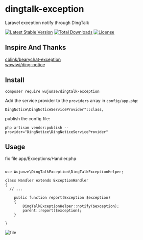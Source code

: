# dingtalk-exception
Laravel exception notify through DingTalk

[![Latest Stable Version](https://poser.pugx.org/wujunze/dingtalk-exception/v/stable)](https://packagist.org/packages/wujunze/dingtalk-exception) [![Total Downloads](https://poser.pugx.org/wujunze/dingtalk-exception/downloads)](https://packagist.org/packages/wujunze/dingtalk-exception) [![License](https://poser.pugx.org/wujunze/dingtalk-exception/license)](https://packagist.org/packages/wujunze/dingtalk-exception)

## Inspire And Thanks
 
[cblink/bearychat-exception](https://github.com/cblink/bearychat-exception)   
[wowiwj/ding-notice ](https://github.com/wowiwj/ding-notice)


## Install

`composer require wujunze/dingtalk-exception`

Add the service provider to the `providers` array in `config/app.php`:

`DingNotice\DingNoticeServiceProvider"::class,`

publish the config file:

`php artisan vendor:publish --provider="DingNotice\DingNoticeServiceProvider"`

## Usage

fix file
 app/Exceptions/Handler.php

```

use Wujunze\DingTalkException\DingTalkExceptionHelper;

class Handler extends ExceptionHandler
{
  // ...
  
    public function report(Exception $exception)
    {
        DingTalkExceptionHelper::notify($exception);
        parent::report($exception);
    }

}

```


![file](https://lccdn.phphub.org/uploads/images/201807/26/4269/jOE1tqAqEn.png?imageView2/2/w/1240/h/0)
